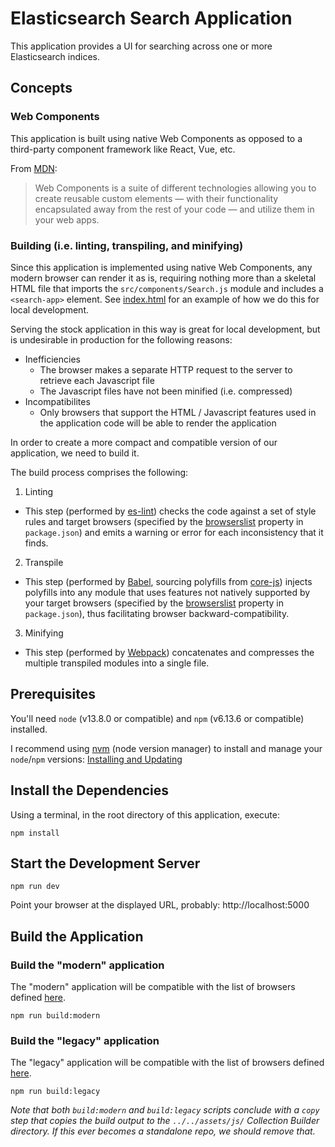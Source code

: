 # Elasticsearch Search Application

This application provides a UI for searching across one or more Elasticsearch indices.

## Concepts

### Web Components

This application is built using native Web Components as opposed to a third-party component framework like React, Vue, etc.

From [MDN](https://developer.mozilla.org/en-US/docs/Web/Web_Components):
> Web Components is a suite of different technologies allowing you to create reusable custom elements — with their functionality encapsulated away from the rest of your code — and utilize them in your web apps.

### Building (i.e. linting, transpiling, and minifying)

Since this application is implemented using native Web Components, any modern browser can render it as is,
requiring nothing more than a skeletal HTML file that imports the `src/components/Search.js` module and includes a `<search-app>` element.
See [index.html](https://github.com/CollectionBuilder/collectionbuilder-sa_draft/blob/bundle-search-app/_apps/search/index.html) for an example of how we do this for local development.

Serving the stock application in this way is great for local development, but is undesirable in production for the following reasons:
  - Inefficiencies
    - The browser makes a separate HTTP request to the server to retrieve each Javascript file
    - The Javascript files have not been minified (i.e. compressed)
  - Incompatibilites
    - Only browsers that support the HTML / Javascript features used in the application code will be able to render the application

In order to create a more compact and compatible version of our application, we need to build it.

The build process comprises the following:
  1. Linting
  - This step (performed by [es-lint](https://eslint.org/)) checks the code against a set of style rules and target browsers
  (specified by the [browserslist](https://github.com/browserslist/browserslist) property in `package.json`) and emits a warning or error for each
  inconsistency that it finds.
  
  2. Transpile
  - This step (performed by [Babel](https://babeljs.io/), sourcing polyfills from [core-js](https://github.com/zloirock/core-js)) injects polyfills
  into any module that uses features not natively supported by your target browsers (specified by the [browserslist](https://github.com/browserslist/browserslist) property in `package.json`), thus facilitating browser backward-compatibility.
  
  3. Minifying
  - This step (performed by [Webpack](https://webpack.js.org/)) concatenates and compresses the multiple transpiled modules into a single file.
  

## Prerequisites

You'll need `node` (v13.8.0 or compatible) and `npm` (v6.13.6 or compatible) installed.

I recommend using [nvm](https://github.com/nvm-sh/nvm/blob/master/README.md) (node version manager) to install and manage your `node`/`npm` versions: [Installing and Updating](https://github.com/nvm-sh/nvm/blob/master/README.md#installing-and-updating) 


## Install the Dependencies

Using a terminal, in the root directory of this application, execute:

```
npm install
```


## Start the Development Server

```
npm run dev
```

Point your browser at the displayed URL, probably: http://localhost:5000


## Build the Application

### Build the "modern" application

The "modern" application will be compatible with the list of browsers defined [here](https://github.com/CollectionBuilder/collectionbuilder-sa_draft/blob/bundle-search-app/_apps/search/package.json#L7).
```
npm run build:modern
```

### Build the "legacy" application

The "legacy" application will be compatible with the list of browsers defined [here](https://github.com/CollectionBuilder/collectionbuilder-sa_draft/blob/bundle-search-app/_apps/search/package.json#L14).
```
npm run build:legacy
```

_Note that both `build:modern` and `build:legacy` scripts conclude with a `copy` step that copies the build output to the `../../assets/js/`
Collection Builder directory. If this ever becomes a standalone repo, we should remove that._



